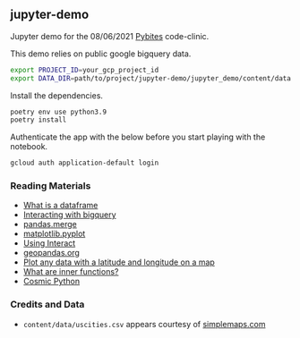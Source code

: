 ## jupyter-demo

Jupyter demo for the 08/06/2021 [Pybites](https://pybit.es/) code-clinic.

This demo relies on public google bigquery data.

```bash
export PROJECT_ID=your_gcp_project_id
export DATA_DIR=path/to/project/jupyter-demo/jupyter_demo/content/data
```

Install the dependencies.
```bash
poetry env use python3.9
poetry install
```

Authenticate the app with the below before you start playing with the notebook.
```bash
gcloud auth application-default login
```


### Reading Materials
- [What is a dataframe](https://pandas.pydata.org/pandas-docs/stable/user_guide/dsintro.html#dataframe)
- [Interacting with bigquery](https://github.com/googleapis/python-bigquery/blob/35627d145a41d57768f19d4392ef235928e00f72/samples/client_query_destination_table.py)
- [pandas.merge](https://pandas.pydata.org/pandas-docs/stable/reference/api/pandas.merge.html)
- [matplotlib.pyplot](https://matplotlib.org/stable/api/_as_gen/matplotlib.pyplot.html?highlight=pyplot%20plot#module-matplotlib.pyplot)
- [Using Interact](https://ipywidgets.readthedocs.io/en/stable/examples/Using%20Interact.html#Basic-interact)
- [geopandas.org](https://geopandas.org/docs/user_guide/mapping.html)
- [Plot any data with a latitude and longitude on a map](https://towardsdatascience.com/geopandas-101-plot-any-data-with-a-latitude-and-longitude-on-a-map-98e01944b972)
- [What are inner functions?](https://realpython.com/inner-functions-what-are-they-good-for/)
- [Cosmic Python](https://www.cosmicpython.com/)

### Credits and Data
- `content/data/uscities.csv` appears courtesy of [simplemaps.com](https://simplemaps.com/data/us-cities)
